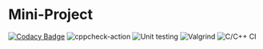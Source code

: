 # Mini-Project
[![Codacy Badge](https://app.codacy.com/project/badge/Grade/19abb7283f394b7dbd585d2f278c9ab0)](https://www.codacy.com/gh/99002548/Mini-Project/dashboard?utm_source=github.com&amp;utm_medium=referral&amp;utm_content=99002548/Mini-Project&amp;utm_campaign=Badge_Grade)
![cppcheck-action](https://github.com/99002548/Mini-Project/workflows/cppcheck-action/badge.svg)
![Unit testing](https://github.com/99002548/Mini-Project/workflows/Unit%20testing/badge.svg)
![Valgrind](https://github.com/99002548/Mini-Project/workflows/Valgrind/badge.svg)
![C/C++ CI](https://github.com/99002548/Mini-Project/workflows/C/C++%20CI/badge.svg)
